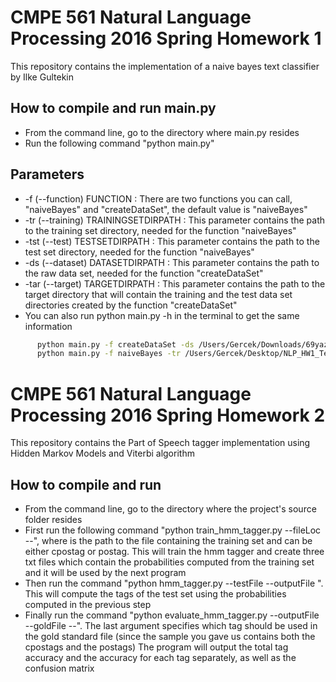 # CMPE 561 Natural Language Processing 2016 Spring Homework 1

This repository contains the implementation of a naive bayes text classifier by Ilke Gultekin

## How to compile and run main.py

- From the command line, go to the directory where main.py resides
- Run the following command "python main.py"

## Parameters

- -f (--function) FUNCTION : There are two functions you can call, "naiveBayes" and "createDataSet", the default value is "naiveBayes"
- -tr (--training) TRAININGSETDIRPATH : This parameter contains the path to the training set directory, needed for the function "naiveBayes"
- -tst (--test) TESTSETDIRPATH : This parameter contains the path to the test set directory, needed for the function "naiveBayes"
- -ds (--dataset) DATASETDIRPATH : This parameter contains the path to the raw data set, needed for the function "createDataSet"
- -tar (--target) TARGETDIRPATH : This parameter contains the path to the target directory that will contain the training and the test data set directories created by the function "createDataSet"
- You can also run python main.py -h in the terminal to get the same information

```bash
      python main.py -f createDataSet -ds /Users/Gercek/Downloads/69yazar/raw_texts -tar /Users/Gercek/Desktop/NLP_HW1_Test        
      python main.py -f naiveBayes -tr /Users/Gercek/Desktop/NLP_HW1_Test/trainingSet -tst /Users/Gercek/Desktop/NLP_HW1_Test/testSet
```


    

  
# CMPE 561 Natural Language Processing 2016 Spring Homework 2

This repository contains the Part of Speech tagger implementation using Hidden Markov Models and Viterbi algorithm

## How to compile and run 

- From the command line, go to the directory where the project's source folder resides
- First run the following command "python train_hmm_tagger.py --fileLoc <trainingFilePath> --<tag>", where <trainingFilePath> is the path to the file containing the training set and <tag> can be either cpostag or postag. This will train the hmm tagger and create three txt files which contain the probabilities computed from the training set and it will be used by the next program
- Then run the command "python hmm_tagger.py --testFile <testFilePath> --outputFile <outputFilePath>". This will compute the tags of the test set using the probabilities computed in the previous step
- Finally run the command "python evaluate_hmm_tagger.py --outputFile <outputFilePath> --goldFile <goldFilePath> --<tag>". The last argument specifies which tag should be used in the gold standard file (since the sample you gave us contains both the cpostags and the postags) The program will output the total tag accuracy and the accuracy for each tag separately, as well as the confusion matrix 

